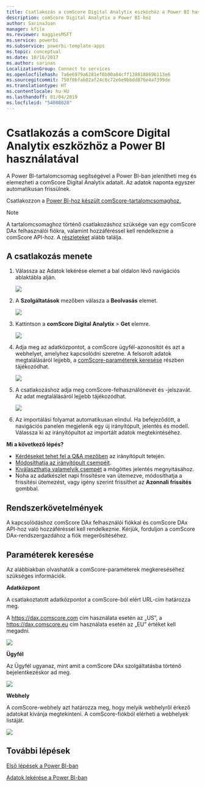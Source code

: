 ```yaml
---
title: Csatlakozás a comScore Digital Analytix eszközhöz a Power BI használatával
description: comScore Digital Analytix a Power BI-hoz
author: SarinaJoan
manager: kfile
ms.reviewer: maggiesMSFT
ms.service: powerbi
ms.subservice: powerbi-template-apps
ms.topic: conceptual
ms.date: 10/16/2017
ms.author: sarinas
LocalizationGroup: Connect to services
ms.openlocfilehash: 7a6e6979a6281ef6b00a84cff138818869b113e6
ms.sourcegitcommit: 750f0bfab02af24c8c72e6e9bbdd876e4a7399de
ms.translationtype: HT
ms.contentlocale: hu-HU
ms.lasthandoff: 01/04/2019
ms.locfileid: "54008028"
---
```

# <a name="connect-to-comscore-digital-analytix-with-power-bi"></a>Csatlakozás a comScore Digital Analytix eszközhöz a Power BI használatával
A Power BI-tartalomcsomag segítségével a Power BI-ban jelenítheti meg és elemezheti a comScore Digital Analytix adatait. Az adatok naponta egyszer automatikusan frissülnek.

Csatlakozzon a [Power BI-hoz készült comScore-tartalomcsomaghoz.](https://app.powerbi.com/getdata/services/comscore)

>[!NOTE]
>A tartalomcsomaghoz történő csatlakozáshoz szüksége van egy comScore DAx felhasználói fiókra, valamint hozzáféréssel kell rendelkeznie a comScore API-hoz. A [részleteket](#Requirements) alább találja.

## <a name="how-to-connect"></a>A csatlakozás menete
1. Válassza az Adatok lekérése elemet a bal oldalon lévő navigációs ablaktábla alján.
   
   ![](media/service-connect-to-connect-to/getdata.png)
2. A **Szolgáltatások** mezőben válasza a **Beolvasás** elemet.
   
   ![](media/service-connect-to-connect-to/services.png)
3. Kattintson a **comScore Digital Analytix** \> **Get** elemre.
   
   ![](media/service-connect-to-connect-to/comscore.png)
4. Adja meg az adatközpontot, a comScore ügyfél-azonosítót és azt a webhelyet, amelyhez kapcsolódni szeretne. A felsorolt adatok megtalálásáról lejjebb, a [comScore-paraméterek keresése](#FindingParams) részben tájékozódhat.
   
   ![](media/service-connect-to-connect-to/parameters.png)
5. A csatlakozáshoz adja meg comScore-felhasználónevét és -jelszavát. Az adat megtalálásáról lejjebb tájékozódhat.
   
   ![](media/service-connect-to-connect-to/creds.png)
6. Az importálási folyamat automatikusan elindul. Ha befejeződött, a navigációs panelen megjelenik egy új irányítópult, jelentés és modell. Válassza ki az irányítópultot az importált adatok megtekintéséhez.

**Mi a következő lépés?**

* [Kérdéseket tehet fel a Q&A mezőben](consumer/end-user-q-and-a.md) az irányítópult tetején.
* [Módosíthatja az irányítópult csempéit](service-dashboard-edit-tile.md).
* [Kiválaszthatja valamelyik csempét](consumer/end-user-tiles.md) a mögöttes jelentés megnyitásához.
* Noha az adatkészlet napi frissítésre van ütemezve, módosíthatja a frissítési ütemezést, vagy igény szerint frissíthet az **Azonnali frissítés** gombbal.

<a name="Requirements"></a>

## <a name="system-requirements"></a>Rendszerkövetelmények
A kapcsolódáshoz comScore DAx felhasználói fiókkal és comScore DAx API-hoz való hozzáféréssel kell rendelkeznie. Kérjük, forduljon a comScore DAx-rendszergazdához a fiók megerősítéséhez.

<a name="FindingParams"></a>

## <a name="finding-parameters"></a>Paraméterek keresése
Az alábbiakban olvashatók a comScore-paraméterek megkereséséhez szükséges információk.

**Adatközpont**

A csatlakoztatott adatközpontot a comScore-ból elért URL-cím határozza meg.

A https://dax.comscore.com cím használata esetén az „US”, a https://dax.comscore.eu cím használata esetén az „EU” értéket kell megadni.

![](media/service-connect-to-connect-to/comscore_url.png) 

**Ügyfél**

Az Ügyfél ugyanaz, mint amit a comScore DAx szolgáltatásba történő bejelentkezéskor ad meg.

![](media/service-connect-to-connect-to/comscore_signin.png) 

**Webhely**

A comScore-webhely azt határozza meg, hogy melyik webhelyről érkező adatokat kívánja megtekinteni. A comScore-fiókból elérheti a webhelyek listáját.

![](media/service-connect-to-connect-to/comscore_sites.png)

## <a name="next-steps"></a>További lépések
[Első lépések a Power BI-ban](service-get-started.md)

[Adatok lekérése a Power BI-ban](service-get-data.md)

